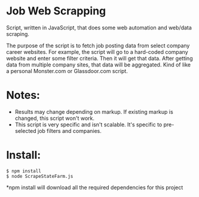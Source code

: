 # Job Web Scrapping
Script, written in JavaScript, that does some web automation and web/data scraping.

The purpose of the script is to fetch job posting data from select company career websites.
For example, the script will go to a hard-coded company website and enter some filter criteria. Then it will get that data.
After getting data from multiple company sites, that data will be aggregated. Kind of like a personal Monster.com or Glassdoor.com script.

# Notes: 
- Results may change depending on markup. If existing markup is changed, this script won't work.
- This script is very specific and isn't scalable. It's specific to pre-selected job filters and companies.


# Install:
```
$ npm install
$ node ScrapeStateFarm.js
```
*npm install will download all the required dependencies for this project
